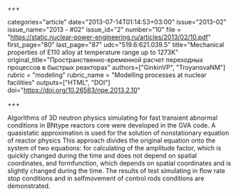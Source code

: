 +++

categories="article"
date="2013-07-14T01:14:53+03:00"
issue="2013-02"
issue_name="2013 - #02"
issue_id="2"
number="10"
file = "https://static.nuclear-power-engineering.ru/articles/2013/02/10.pdf"
first_page="80"
last_page="87"
udc="519.6:621.039.5"
title="Mechanical properties of E110 alloy at temperature range up to 1273K"
original_title="Пространственно-временной расчет переходных процессов в быстрых реакторах"
authors=["GinkinVP", "TroyanovaNM"]
rubric = "modeling"
rubric_name = "Modelling processes at nuclear facilities"
outputs=["HTML", "DOI"]
doi="https://doi.org/10.26583/npe.2013.2.10"

+++

Algorithms of 3D neutron physics simulating for fast transient abnormal conditions in BNtype reactors core were developed in the GVA code. A quasistatic approximation is used for the solution of nonstationary equation of reactor physics This approach divides the original equation onto the system of two equations: for calculating of the amplitude factor, which is quickly changed during the time and does not depend on spatial coordinates, and formfunction, which depends on spatial coordinates and is slightly changed during the time. The results of test simulating in flow rate stop conditions and in selfmovement of control rods conditions are demonstrated.